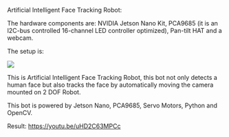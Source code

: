 Artificial Intelligent Face Tracking Robot:
  
  The hardware components are:
  NVIDIA Jetson Nano Kit, PCA9685 (it is an I2C-bus controlled 16-channel LED controller optimized), Pan-tilt HAT and a webcam.
  
  The setup is:
  
  ![](https://hackster.imgix.net/uploads/attachments/1104392/_ZmWVbbFZnJ.blob?auto=compress%2Cformat&w=900&h=675&fit=min)
  
  This is Artificial Intelligent Face Tracking Robot, this bot not only detects a human face but also tracks the face by automatically moving the camera mounted on 2 DOF Robot. 
  
  This bot is powered by Jetson Nano, PCA9685, Servo Motors, Python and OpenCV.
  
  Result:
  https://youtu.be/uHD2C63MPCc
